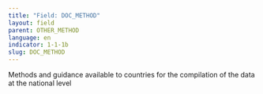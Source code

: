 ```yaml
---
title: "Field: DOC_METHOD"
layout: field
parent: OTHER_METHOD
language: en
indicator: 1-1-1b
slug: DOC_METHOD
---
```

Methods and guidance available to countries for the compilation of the data at the national level